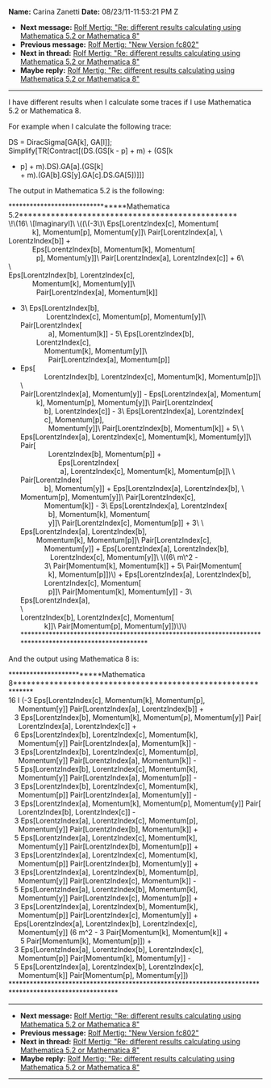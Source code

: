 **Name:** Carina Zanetti
**Date:** 08/23/11-11:53:21 PM Z

  - **Next message:** [Rolf Mertig: "Re: different results calculating
    using Mathematica 5.2 or Mathematica 8"](0661.html)
  - **Previous message:** [Rolf Mertig: "New Version fc802"](0659.html)
  - **Next in thread:** [Rolf Mertig: "Re: different results calculating
    using Mathematica 5.2 or Mathematica 8"](0661.html)
  - **Maybe reply:** [Rolf Mertig: "Re: different results calculating
    using Mathematica 5.2 or Mathematica 8"](0661.html)

-----

I have different results when I calculate some traces if I use
Mathematica  
5.2 or Mathematica 8.  

For example when I calculate the following trace:  

DS = DiracSigma[GA[k], GA[l]];  
Simplify[TR[Contract[(DS.(GS[k - p] + m) + (GS[k
- p] + m).DS).GA[a].(GS[k]  
\+
m).(GA[b].GS[y].GA[c].DS.GA[5])]]]  

The output in Mathematica 5.2 is the following:  

\*\*\*\*\*\*\*\*\*\*\*\*\*\*\*\*\*\*\*\*\*\*\*\*\*\*\*\*\*\*\*\*Mathematica  
5.2\*\*\*\*\*\*\*\*\*\*\*\*\*\*\*\*\*\*\*\*\*\*\*\*\*\*\*\*\*\*\*\*\*\*\*\*\*\*\*\*\*\*\*\*\*\*\*\*  
\\\!\\(16\\ \\[ImaginaryI]\\ \\((\\(-3\\)\\
Eps[LorentzIndex[c], Momentum[  
            k], Momentum[p], Momentum[y]]\\
Pair[LorentzIndex[a], \\  
LorentzIndex[b]] +  
            Eps[LorentzIndex[b], Momentum[k],
Momentum[  
              p], Momentum[y]]\\
Pair[LorentzIndex[a], LorentzIndex[c]] + 6\\  
\\  
Eps[LorentzIndex[b], LorentzIndex[c],  
            Momentum[k], Momentum[y]]\\  
              Pair[LorentzIndex[a], Momentum[k]]
- 3\\ Eps[LorentzIndex[b],  
             LorentzIndex[c], Momentum[p],
Momentum[y]]\\ Pair[LorentzIndex[  
              a], Momentum[k]] - 5\\
Eps[LorentzIndex[b],  
        LorentzIndex[c],  
            Momentum[k], Momentum[y]]\\  
              Pair[LorentzIndex[a], Momentum[p]]
- Eps[  
            LorentzIndex[b], LorentzIndex[c],
Momentum[k], Momentum[p]]\\ \\  
Pair[LorentzIndex[a], Momentum[y]] -
Eps[LorentzIndex[a], Momentum[  
        k], Momentum[p], Momentum[y]]\\
Pair[LorentzIndex[  
            b], LorentzIndex[c]] - 3\\
Eps[LorentzIndex[a], LorentzIndex[  
            c], Momentum[p],  
              Momentum[y]]\\
Pair[LorentzIndex[b], Momentum[k]] + 5\\ \\  
Eps[LorentzIndex[a], LorentzIndex[c],
Momentum[k], Momentum[y]]\\ Pair[  
              LorentzIndex[b], Momentum[p]] +  
                   Eps[LorentzIndex[  
                    a], LorentzIndex[c],
Momentum[k], Momentum[p]]\\ \\  
Pair[LorentzIndex[  
            b], Momentum[y]] +
Eps[LorentzIndex[a], LorentzIndex[b], \\  
Momentum[p], Momentum[y]]\\
Pair[LorentzIndex[c],  
            Momentum[k]] - 3\\
Eps[LorentzIndex[a], LorentzIndex[  
              b], Momentum[k], Momentum[  
              y]]\\ Pair[LorentzIndex[c],
Momentum[p]] + 3\\ \\  
Eps[LorentzIndex[a], LorentzIndex[b],  
        Momentum[k], Momentum[p]]\\
Pair[LorentzIndex[c],  
            Momentum[y]] + Eps[LorentzIndex[a],
LorentzIndex[b],  
               LorentzIndex[c], Momentum[y]]\\
\\((6\\ m\\^2 -  
            3\\ Pair[Momentum[k], Momentum[k]] +
5\\ Pair[Momentum[  
              k], Momentum[p]])\\) +
Eps[LorentzIndex[a], LorentzIndex[b],  
            LorentzIndex[c], Momentum[  
              p]]\\ Pair[Momentum[k],
Momentum[y]] - 3\\ Eps[LorentzIndex[a],  
\\  
LorentzIndex[b], LorentzIndex[c], Momentum[  
            k]]\\ Pair[Momentum[p],
Momentum[y]])\\)\\)  
\*\*\*\*\*\*\*\*\*\*\*\*\*\*\*\*\*\*\*\*\*\*\*\*\*\*\*\*\*\*\*\*\*\*\*\*\*\*\*\*\*\*\*\*\*\*\*\*\*\*\*\*\*\*\*\*\*\*\*\*\*\*\*\*\*\*\*\*\*\*\*\*\*\*\*\*\*\*\*\*\*\*\*\*\*\*\*\*\*\*\*\*\*\*\*\*\*\*\*\*\*\*\*\*  

And the output using Mathematica 8 is:  

\*\*\*\*\*\*\*\*\*\*\*\*\*\*\*\*\*\*\*\*\*\*\*\*\*Mathematica  
8\*\*\*\*\*\*\*\*\*\*\*\*\*\*\*\*\*\*\*\*\*\*\*\*\*\*\*\*\*\*\*\*\*\*\*\*\*\*\*\*\*\*\*\*\*\*\*\*\*\*\*\*\*\*\*\*\*\*\*\*\*  
16 I (-3 Eps[LorentzIndex[c], Momentum[k],
Momentum[p],  
     Momentum[y]] Pair[LorentzIndex[a],
LorentzIndex[b]] +  
   3 Eps[LorentzIndex[b], Momentum[k],
Momentum[p], Momentum[y]] Pair[  
     LorentzIndex[a], LorentzIndex[c]] +  
   6 Eps[LorentzIndex[b], LorentzIndex[c],
Momentum[k],  
     Momentum[y]] Pair[LorentzIndex[a],
Momentum[k]] -  
   3 Eps[LorentzIndex[b], LorentzIndex[c],
Momentum[p],  
     Momentum[y]] Pair[LorentzIndex[a],
Momentum[k]] -  
   5 Eps[LorentzIndex[b], LorentzIndex[c],
Momentum[k],  
     Momentum[y]] Pair[LorentzIndex[a],
Momentum[p]] -  
   3 Eps[LorentzIndex[b], LorentzIndex[c],
Momentum[k],  
     Momentum[p]] Pair[LorentzIndex[a],
Momentum[y]] -  
   3 Eps[LorentzIndex[a], Momentum[k],
Momentum[p], Momentum[y]] Pair[  
     LorentzIndex[b], LorentzIndex[c]] -  
   3 Eps[LorentzIndex[a], LorentzIndex[c],
Momentum[p],  
     Momentum[y]] Pair[LorentzIndex[b],
Momentum[k]] +  
   5 Eps[LorentzIndex[a], LorentzIndex[c],
Momentum[k],  
     Momentum[y]] Pair[LorentzIndex[b],
Momentum[p]] +  
   3 Eps[LorentzIndex[a], LorentzIndex[c],
Momentum[k],  
     Momentum[p]] Pair[LorentzIndex[b],
Momentum[y]] +  
   3 Eps[LorentzIndex[a], LorentzIndex[b],
Momentum[p],  
     Momentum[y]] Pair[LorentzIndex[c],
Momentum[k]] -  
   5 Eps[LorentzIndex[a], LorentzIndex[b],
Momentum[k],  
     Momentum[y]] Pair[LorentzIndex[c],
Momentum[p]] +  
   3 Eps[LorentzIndex[a], LorentzIndex[b],
Momentum[k],  
     Momentum[p]] Pair[LorentzIndex[c],
Momentum[y]] +  
   Eps[LorentzIndex[a], LorentzIndex[b],
LorentzIndex[c],  
     Momentum[y]] (6 m^2 - 3 Pair[Momentum[k],
Momentum[k]] +  
      5 Pair[Momentum[k], Momentum[p]]) +  
   3 Eps[LorentzIndex[a], LorentzIndex[b],
LorentzIndex[c],  
     Momentum[p]] Pair[Momentum[k],
Momentum[y]] -  
   5 Eps[LorentzIndex[a], LorentzIndex[b],
LorentzIndex[c],  
     Momentum[k]] Pair[Momentum[p],
Momentum[y]])  
\*\*\*\*\*\*\*\*\*\*\*\*\*\*\*\*\*\*\*\*\*\*\*\*\*\*\*\*\*\*\*\*\*\*\*\*\*\*\*\*\*\*\*\*\*\*\*\*\*\*\*\*\*\*\*\*\*\*\*\*\*\*\*\*\*\*\*\*\*\*\*\*\*\*\*\*\*\*\*\*\*\*\*\*\*\*\*\*\*\*\*\*\*\*\*\*\*\*\*\*\*\*  

-----

  - **Next message:** [Rolf Mertig: "Re: different results calculating
    using Mathematica 5.2 or Mathematica 8"](0661.html)
  - **Previous message:** [Rolf Mertig: "New Version fc802"](0659.html)
  - **Next in thread:** [Rolf Mertig: "Re: different results calculating
    using Mathematica 5.2 or Mathematica 8"](0661.html)
  - **Maybe reply:** [Rolf Mertig: "Re: different results calculating
    using Mathematica 5.2 or Mathematica 8"](0661.html)

-----


